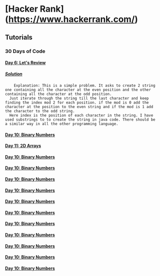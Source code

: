 # [Hacker Rank] (https://www.hackerrank.com/)

## Tutorials

### 30 Days of Code
        
#### [Day 6: Let's Review](https://www.hackerrank.com/challenges/30-review-loop)
##### [*Solution*](https://github.com/gauravprasad/CodingChallenge/blob/master/HackerRank/src/main/java/com/gprasad/hackerrank/tutorial/thirtydaysofcode/Day6LetsReview.java)
        Explanation: This is a simple problem. It asks to create 2 string one containing all the character at the even position and the other containing all the character at the odd position. 
      Just iterate through the string till the last character and keep finding the index mod 2 for each position. if the mod is 0 add the character at the position to the even string and if the mod is 1 add the character to the odd string. 
      Here index is the position of each character in the string. I have used substrings to to create the string in java code. There should be a similar way in all the other programming language.
     
#### [Day 10: Binary Numbers](https://www.hackerrank.com/challenges/30-binary-numbers)
#### [Day 11: 2D Arrays](https://www.hackerrank.com/challenges/30-2d-arrays)
#### [Day 10: Binary Numbers](https://www.hackerrank.com/challenges/30-binary-numbers) 
#### [Day 10: Binary Numbers](https://www.hackerrank.com/challenges/30-binary-numbers)
#### [Day 10: Binary Numbers](https://www.hackerrank.com/challenges/30-binary-numbers)
#### [Day 10: Binary Numbers](https://www.hackerrank.com/challenges/30-binary-numbers)
#### [Day 10: Binary Numbers](https://www.hackerrank.com/challenges/30-binary-numbers)
#### [Day 10: Binary Numbers](https://www.hackerrank.com/challenges/30-binary-numbers)
#### [Day 10: Binary Numbers](https://www.hackerrank.com/challenges/30-binary-numbers)
#### [Day 10: Binary Numbers](https://www.hackerrank.com/challenges/30-binary-numbers)
#### [Day 10: Binary Numbers](https://www.hackerrank.com/challenges/30-binary-numbers)
#### [Day 10: Binary Numbers](https://www.hackerrank.com/challenges/30-binary-numbers)
#### [Day 10: Binary Numbers](https://www.hackerrank.com/challenges/30-binary-numbers)